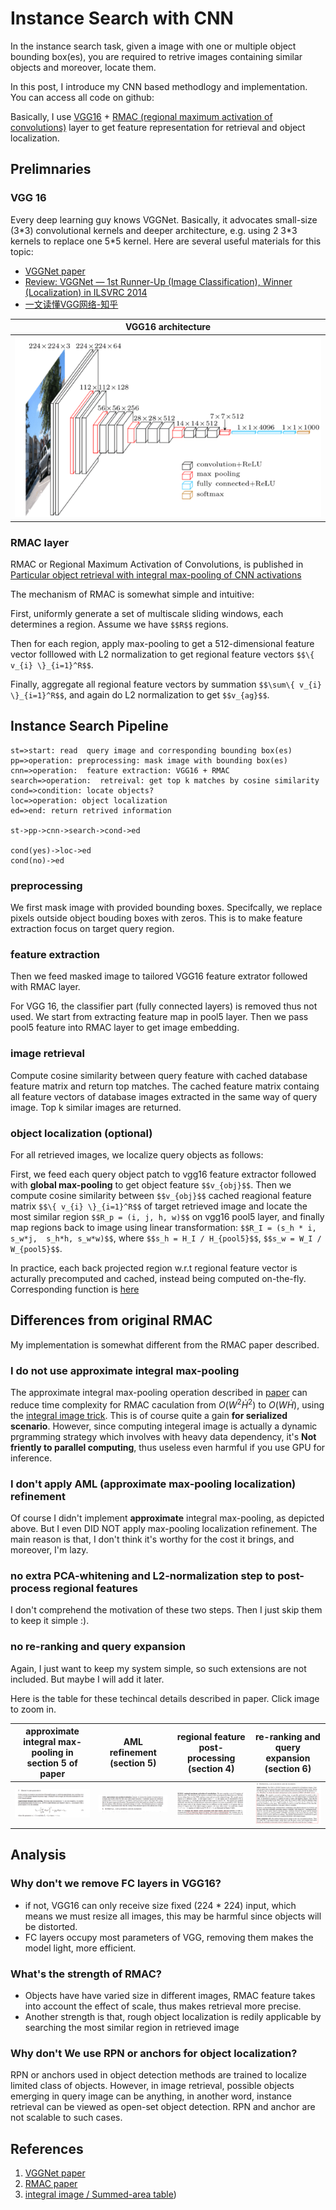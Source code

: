 # Instance Search with CNN

In the instance search task, given a image with one or multiple object bounding box(es), you are required to retrive images containing similar objects and moreover, locate them. 

In this post, I introduce my CNN based methodlogy and implementation. You can access all code on github: 

Basically, I use [VGG16](https://arxiv.org/abs/1409.1556) + [RMAC (regional maximum activation of convolutions)](https://arxiv.org/abs/1511.05879) layer to get feature representation for retrieval and object localization.



## Prelimnaries

### VGG 16
Every deep learning guy knows VGGNet. Basically, it advocates small-size (3\*3) convolutional kernels and deeper architecture, e.g. using 2 3\*3 kernels to replace one 5\*5 kernel. Here are several useful materials for this topic:
* [VGGNet paper]()
* [Review: VGGNet — 1st Runner-Up (Image Classification), Winner (Localization) in ILSVRC 2014](https://medium.com/coinmonks/paper-review-of-vggnet-1st-runner-up-of-ilsvlc-2014-image-classification-d02355543a11)
* [一文读懂VGG网络-知乎](https://zhuanlan.zhihu.com/p/41423739)

| VGG16 architecture |
|-|
|![VGG16 architechture](../assets/VGG16-architecture-16.png "VGG16 architechture")|

### RMAC layer

RMAC or Regional Maximum Activation of Convolutions, is published in [Particular object retrieval with integral max-pooling of CNN activations](https://arxiv.org/abs/1511.05879)

The mechanism of RMAC is somewhat simple and intuitive:

First, uniformly generate a set of multiscale sliding windows, each determines a region. Assume we have `$$R$$` regions.

Then for each region, apply max-pooling to get a 512-dimensional feature vector folllowed with L2 normalization to get  regional feature vectors  `$$\{ v_{i} \}_{i=1}^R$$`.

Finally, aggregate all regional feature vectors by summation `$$\sum\{ v_{i} \}_{i=1}^R$$`,  and again do L2 normalization to get `$$v_{ag}$$`.


## Instance Search Pipeline

```flow
st=>start: read  query image and corresponding bounding box(es)
pp=>operation: preprocessing: mask image with bounding box(es)
cnn=>operation:  feature extraction: VGG16 + RMAC
search=>operation:  retreival: get top k matches by cosine similarity 
cond=>condition: locate objects?
loc=>operation: object localization
ed=>end: return retrived information

st->pp->cnn->search->cond->ed

cond(yes)->loc->ed
cond(no)->ed
```

### preprocessing
We first mask image with provided bounding boxes. Specifcally, we replace pixels outside object bouding boxes with zeros. This is to make feature extraction focus on target query region.

### feature extraction
Then we feed masked image to tailored VGG16 feature extrator followed with RMAC layer.

For VGG 16,  the classifier part (fully connected layers) is removed thus not used. We start from extracting feature map in pool5 layer. Then we pass pool5 feature into RMAC layer to get image embedding.

### image retrieval
Compute cosine similarity between query feature with cached database feature matrix and return top matches. The cached feature matrix containg all feature vectors of database images extracted in the same way of query image. Top k similar images are returned.

### object localization (optional)
For all retrieved images, we localize query objects as follows:

First, we  feed each query object patch to vgg16 feature extractor followed with  **global max-pooling** to get object feature `$$v_{obj}$$`.
Then we compute cosine similarity between  `$$v_{obj}$$` cached reagional feature matrix  `$$\{ v_{i} \}_{i=1}^R$$` of target retrieved image and locate the most similar region `$$R_p = (i, j, h, w)$$` on vgg16 pool5 layer, and finally map regions back to image using linear transformation: `$$R_I = (s_h * i,  s_w*j,  s_h*h, s_w*w)$$`, where `$$s_h = H_I / H_{pool5}$$`, `$$s_w = W_I / W_{pool5}$$`.

In practice, each back projected region w.r.t regional feature vector is acturally precomputed and cached, instead being computed on-the-fly. Corresponding function is [here]()


## Differences from original RMAC

My implementation is somewhat different from the RMAC paper described. 


### I  do not use approximate integral max-pooling

The approximate integral max-pooling operation described in [paper](https://arxiv.org/pdf/1511.05879.pdf) can reduce time complexity for RMAC caculation from $O(W^2 \dot H^2)$ to $O(W \dot H)$, using the [integral image trick](https://en.wikipedia.org/wiki/Summed-area_table). This is of course quite a gain **for serialized scenario**. However, since computing integeral image is actually a dynamic prgramming strategy which involves with heavy data dependency, it's **Not friently to parallel computing**, thus useless even harmful if you use GPU for inference.

### I don't apply AML (approximate max-pooling localization) refinement

Of course I didn't implement **approximate** integral max-pooling, as depicted above. But I even DID NOT apply max-pooling localization refinement. The main reason is that, I don't think it's worthy for the cost it brings, and moreover, I'm lazy. 

### no extra PCA-whitening  and L2-normalization step to post-process regional features

I don't comprehend the motivation of these two steps. Then I just skip them to keep it simple :).


### no re-ranking and query expansion

Again, I just want to keep my system simple, so such extensions are not included. But maybe I will add it later.

Here is the table for these techincal details described in paper. Click image to zoom in.

| approximate integral max-pooling in section 5 of paper | AML refinement (section 5) | regional feature post-processing (section 4) | re-ranking and query expansion (section 6) |
|-|-|-|-|
|![approximate integral max-pooling](../assets/approximated_max_pooling.png)| ![AML refinement](../assets/aml.png) |![extra pca whithening and L2 normalization](assets/pca_l2.png)|![re-rank and qe](assets/rerank_qe.png)|


##  Analysis

### Why don't we remove FC layers in VGG16?
* if not, VGG16 can only receive size fixed (224 * 224) input, which means we must resize all images, this may be harmful since objects will be distorted.
* FC layers occupy most parameters of VGG, removing them makes the model light, more efficient.

### What's the strength of RMAC?
* Objects have have varied size in different images, RMAC feature takes into account the effect of scale, thus makes retrieval more precise.
* Another strength is that, rough object localization is redily applicable by searching the most similar region in retrieved image

### Why don't We use RPN or anchors for object localization?
RPN or anchors used in object detection methods are trained to localize limited class of objects. However, in image retrieval, possible objects emerging in query image can be anything, in another word, instance retrieval can be viewed as open-set object detection. RPN and anchor are not scalable to such cases.


## References
1. [VGGNet paper](https://arxiv.org/abs/1409.1556)
2. [RMAC paper](https://arxiv.org/abs/1511.05879)
3. [integral image / Summed-area table](https://en.wikipedia.org/wiki/Summed-area_table))

